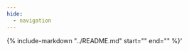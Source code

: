 ```yaml
---
hide:
  - navigation
---
```


{%
   include-markdown "../README.md"
   start="<!--intro-start-->"
   end="<!--intro-end-->"
%}'